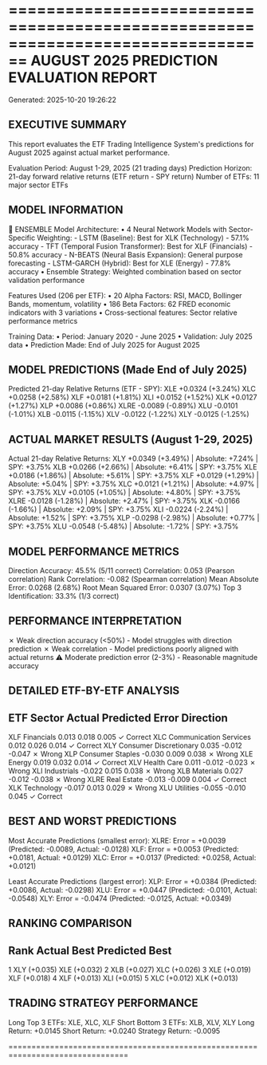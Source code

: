 ================================================================================
AUGUST 2025 PREDICTION EVALUATION REPORT
================================================================================
Generated: 2025-10-20 19:26:22

EXECUTIVE SUMMARY
----------------------------------------
This report evaluates the ETF Trading Intelligence System's predictions
for August 2025 against actual market performance.

Evaluation Period: August 1-29, 2025 (21 trading days)
Prediction Horizon: 21-day forward relative returns (ETF return - SPY return)
Number of ETFs: 11 major sector ETFs

MODEL INFORMATION
----------------------------------------
🔗 ENSEMBLE Model Architecture:
  • 4 Neural Network Models with Sector-Specific Weighting:
    - LSTM (Baseline): Best for XLK (Technology) - 57.1% accuracy
    - TFT (Temporal Fusion Transformer): Best for XLF (Financials) - 50.8% accuracy
    - N-BEATS (Neural Basis Expansion): General purpose forecasting
    - LSTM-GARCH (Hybrid): Best for XLE (Energy) - 77.8% accuracy
  • Ensemble Strategy: Weighted combination based on sector validation performance

Features Used (206 per ETF):
  • 20 Alpha Factors: RSI, MACD, Bollinger Bands, momentum, volatility
  • 186 Beta Factors: 62 FRED economic indicators with 3 variations
  • Cross-sectional features: Sector relative performance metrics

Training Data:
  • Period: January 2020 - June 2025
  • Validation: July 2025 data
  • Prediction Made: End of July 2025 for August 2025

MODEL PREDICTIONS (Made End of July 2025)
----------------------------------------
Predicted 21-day Relative Returns (ETF - SPY):
  XLE    +0.0324 (+3.24%)
  XLC    +0.0258 (+2.58%)
  XLF    +0.0181 (+1.81%)
  XLI    +0.0152 (+1.52%)
  XLK    +0.0127 (+1.27%)
  XLP    +0.0086 (+0.86%)
  XLRE   -0.0089 (-0.89%)
  XLU    -0.0101 (-1.01%)
  XLB    -0.0115 (-1.15%)
  XLV    -0.0122 (-1.22%)
  XLY    -0.0125 (-1.25%)

ACTUAL MARKET RESULTS (August 1-29, 2025)
----------------------------------------
Actual 21-day Relative Returns:
  XLY    +0.0349 (+3.49%) | Absolute: +7.24% | SPY: +3.75%
  XLB    +0.0266 (+2.66%) | Absolute: +6.41% | SPY: +3.75%
  XLE    +0.0186 (+1.86%) | Absolute: +5.61% | SPY: +3.75%
  XLF    +0.0129 (+1.29%) | Absolute: +5.04% | SPY: +3.75%
  XLC    +0.0121 (+1.21%) | Absolute: +4.97% | SPY: +3.75%
  XLV    +0.0105 (+1.05%) | Absolute: +4.80% | SPY: +3.75%
  XLRE   -0.0128 (-1.28%) | Absolute: +2.47% | SPY: +3.75%
  XLK    -0.0166 (-1.66%) | Absolute: +2.09% | SPY: +3.75%
  XLI    -0.0224 (-2.24%) | Absolute: +1.52% | SPY: +3.75%
  XLP    -0.0298 (-2.98%) | Absolute: +0.77% | SPY: +3.75%
  XLU    -0.0548 (-5.48%) | Absolute: -1.72% | SPY: +3.75%

MODEL PERFORMANCE METRICS
----------------------------------------
Direction Accuracy:      45.5% (5/11 correct)
Correlation:            0.053 (Pearson correlation)
Rank Correlation:       -0.082 (Spearman correlation)
Mean Absolute Error:    0.0268 (2.68%)
Root Mean Squared Error: 0.0307 (3.07%)
Top 3 Identification:   33.3% (1/3 correct)

PERFORMANCE INTERPRETATION
----------------------------------------
✗ Weak direction accuracy (<50%) - Model struggles with direction prediction
✗ Weak correlation - Model predictions poorly aligned with actual returns
⚠ Moderate prediction error (2-3%) - Reasonable magnitude accuracy

DETAILED ETF-BY-ETF ANALYSIS
----------------------------------------
ETF    Sector                      Actual  Predicted    Error  Direction
-----------------------------------------------------------------------------
XLF    Financials                   0.013      0.018    0.005  ✓ Correct
XLC    Communication Services       0.012      0.026    0.014  ✓ Correct
XLY    Consumer Discretionary       0.035     -0.012   -0.047    ✗ Wrong
XLP    Consumer Staples            -0.030      0.009    0.038    ✗ Wrong
XLE    Energy                       0.019      0.032    0.014  ✓ Correct
XLV    Health Care                  0.011     -0.012   -0.023    ✗ Wrong
XLI    Industrials                 -0.022      0.015    0.038    ✗ Wrong
XLB    Materials                    0.027     -0.012   -0.038    ✗ Wrong
XLRE   Real Estate                 -0.013     -0.009    0.004  ✓ Correct
XLK    Technology                  -0.017      0.013    0.029    ✗ Wrong
XLU    Utilities                   -0.055     -0.010    0.045  ✓ Correct

BEST AND WORST PREDICTIONS
----------------------------------------
Most Accurate Predictions (smallest error):
  XLRE: Error = +0.0039 (Predicted: -0.0089, Actual: -0.0128)
  XLF: Error = +0.0053 (Predicted: +0.0181, Actual: +0.0129)
  XLC: Error = +0.0137 (Predicted: +0.0258, Actual: +0.0121)

Least Accurate Predictions (largest error):
  XLP: Error = +0.0384 (Predicted: +0.0086, Actual: -0.0298)
  XLU: Error = +0.0447 (Predicted: -0.0101, Actual: -0.0548)
  XLY: Error = -0.0474 (Predicted: -0.0125, Actual: +0.0349)

RANKING COMPARISON
----------------------------------------
Rank       Actual Best  Predicted Best
------------------------------------
1           XLY (+0.035)      XLE (+0.032) 
2           XLB (+0.027)      XLC (+0.026) 
3           XLE (+0.019)      XLF (+0.018) 
4           XLF (+0.013)      XLI (+0.015) 
5           XLC (+0.012)      XLK (+0.013) 

TRADING STRATEGY PERFORMANCE
----------------------------------------
Long Top 3 ETFs:    XLE, XLC, XLF
Short Bottom 3 ETFs: XLB, XLV, XLY
Long Return:        +0.0145
Short Return:       +0.0240
Strategy Return:    -0.0095

================================================================================